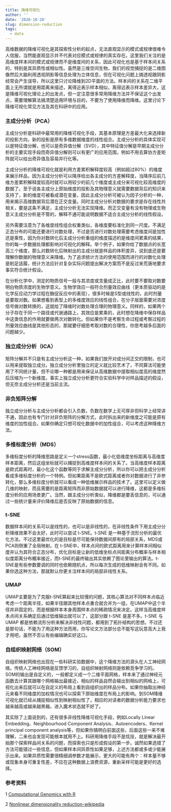 ```yaml
---
title: 降维可视化
author: ''
date: '2020-10-28'
slug: dimension-reduction
tags:
  - data
---
```


高维数据的降维可视化是其探索性分析的起点，无法直观显示的模式或规律很难令人信服，当然能直观显示并不代表对应模式或规律的真实存在。这里我们关注的是高维度样本间的模式或规律而不是维度间的关系，因此可视化也是基于样本间关系的，特别是其异质性或相似性。虽然是三维空间生物，我们的视觉捕捉的是二维图像然后大脑利用透视阴影等信息处理为立体信息，但在可视化问题上搞透视跟阴影经常会产生误导，所以这里只讨论降维到2D平面的方法。样本间的关系在二维平面上无所谓就是用距离来描述，离得近表示样本相似，离得远表示样本差异大，这是降维可视化理论上的出发点，但一定注意很多常用降维方法并不保证这个出发点，需要理解算法搞清楚适用环境与目的，不要为了使用降维而降维。这里讨论下降维可视化常见方法及其在科研中的应用。

### 主成分分析（PCA）

主成分分析是科研中最常用的降维可视化手段，其基本原理是方差最大化来选择新的投影方向，新的投影是原有多维数据维度的线性组合。主成分分析的具体实现可以是特征值分解，也可以是奇异值分解（SVD），其中特征值分解是早期主成分分析的主要实现手段而奇异值分解则可以有更广的应用范围，例如不用去算协方差矩阵就可以给出奇异值及容易并行化等。

主成分分析的降维可视化就是利用方差累积解释度较高（例如超过80%）的维度来展示样品，因为主成分分析可以降序给出各主成分的方差解释度，当降序后前几维方差累积解释度较高时就可以用较少的前几个维度或主成分来可视化较高维度的数据了。至于说各主成分上原始维度的投影及其物理意义就需要数据背后的知识来支持了，新的维度可被看成潜在变量，因此主成分分析可被认为因子分析的一种，用来揭示高维数据背后潜在正交变量。同时主成分分析对数据的要求是存在线性共相关，要是这条不满足，主成分分析无法实现降维。而正交变量有没有物理或生物意义主成分分析是不管的，解释不通可能说明数据不适合主成分分析的线性假设。

另外需要注意为了各维度线性组合权重类似，各维度要标准化到同一尺度。不满足正态分布的可能还要进行对数处理，不过是否进行对数处理需要考虑维度间是加性还是乘性，因为你对数转化后主成分分析重组的维度描述的是维度间累乘的结果，你的每一步数据处理都影响对可视化的解释。举个例子，如果你给了数据点的长宽高三个维度，那么对数转化后映射出的主成分就是样品的体积差异，说到底还是要理解你数据的物理意义来降维。为了追求统计方法的使用范围而进行的对数化处理是削足适履，统计方法应针对复杂实际问题提出解决方案而不是反过来荒唐地要求事实符合统计假设。

在分析化学中，测定的物质信号一般与其浓度或含量成正比，此时要不要取对数要明白物质浓度的生物学意义。生物学效应一般符合剂量效应曲线（更本质驱动的是化学反应动力学过程在酶促反应中的表现），很多时候是S型或线性的，此时剂量是要取对数。如果想看到表型上的多维度效应的线性组合，在分子层面需要对浓度信号做对数转换的，这就给了降维时对数处理合理的物理意义。同样的，如果两个分子存在于同一个路径或代谢通路上，其效应是累乘的，此时想在降维中保存样品中这类信息的作用就要做两次对数转化。但如果你不是考察生命过程或考察过程的剂量效应曲线是其他形态的，那就要仔细思考取对数的合理性，你思考越多后面的问题越少。

### 独立成分分析（ICA）

矩阵分解并不只是有主成分分析这一种，如果我们放开对成分间正交的限制，也可以用来提取独立成分。独立成分分析里独立的定义就比较艺术了，不同算法可能使用了不同统计量，但不论哪一种都是用来保证从高维数据中提取相似度高的维度然后压缩为一个新维度。事实上独立成分分析更符合实验科学中对样品描述的假设，但无奈主成分分析还是当前主流。

### 非负矩阵分解

独立成分分析与主成分分析都会引入负数，负数在数学上无可厚非但科学上经常讲不通，因此也有专门针对非负矩阵的分解方式，此时拆出来的新维度之可能是原有维度的加性组合。如果你确定只想可视化数据中的加性组合，可以考虑这种降维方法。

### 多维标度分析（MDS）

多维标度分析的降维思路是定义一个stress函数，最小化低维度坐标距离与高维度样本距离，然后这组坐标就可以捕捉到高维度样本间的关系了。当高维度样本距离是欧式距离时，最小化这个函数等同于求解主成分分析，所以你可以把主成分分析看成多维标度分析的一个特例。但如果距离不是欧式距离或者你对数据进行了非参转化，那么多维标度分析就可以看成一种低维展示样品的技术了。这里可以定义做几维的映射，而且需要的是距离矩阵而非原始数据就可以进行降维，这都是多维标度分析的应用场景更广。当然，跟主成分分析类似，降维都是要丢信息的，可以通过一些统计量来评价降维后是否反映了原始数据的信息。

### t-SNE

数据样本间的关系可以是线性的，也可以是非线性的，在非线性条件下用主成分分析降维效果不会太好，此时可以尝试 t-SNE。t-SNE 是一种基于流形分析的最优化方法，不过这里最优化的是目标是尽可能保持数据间原有的局部关系，MDS或PCA则侧重了全局映射。在 t-SNE中，样本点间的欧式距离用来计算样本间相似度并认为其符合正态分布，优化目标是让新的低维坐标点间距离分布概率与样本相似度距离分布概率接近，而t-SNE的最终输出其实依赖了图论里输出的算法。t-SNE是有些参数要调的同时也依赖随机点，所以每次生成的低维映射会有不同。如果你选这种方法，那就默认你更关注样本间的局部非线性关系。

### UMAP

UMAP主要是为了克服t-SNE算起来比较慢的问题，其核心算法对不同样本点临近考虑一个距离半径，如果半径跟其他样本点重合就合并为一组，在UMAP中这个半径并非固定的，而是根据样本本身周围样本点的稀疏情况来决定。这样当高维度样本点间关系确定后通过低维输出就可以了，这部分跟 t-SNE 是差不多。t-SNE 与 UMAP 都是依赖流形分析来解决非线性问题，都用到了拓扑结构的思想。不过还是那句话，不能为了用这种方法而用，你写论文方法部分总不能写这玩意高大上我才用吧，虽然不否认有些编辑确实好这口。

### 自组织映射网络（SOM）

自组织映射网络也出现在一些科研实验数据中，这个降维方法的源头在人工神经网络。传统人工神经网络是反馈学习的，自组织映射网络则是依赖竞争学习的。SOM的输出是自定义的，一般都定义成一个二维平面网格，样本来了通过神经元函数去计算其跟哪个网格输出最接近，相似的样品自然会输出到相似的网格上，可视化出来后就可以在自定义的布局上看到自组织出的样品分布。如果你抽取出神经元来看不同维度的加权情况也可以探索下原始维度在布局上的影响。到SOM降维可视化就已经从捕捉相似性到映射相似性了，相应的对读者的数据分析能力要求也越来越高或越来越黑箱，进入魔术状态就不好了。

其实除了上面说到的，还有很多非线性降维可视化手段，例如Locally Linear Embedding、Neighbourhood Component Analysis、Autoencoders、Kernel principal component analysis等，但如果你搞明白前面这些，后面这些一来不难理解，二来也会发现可能根本就用不上。科研用降维手段不是炫技，就是解决最开始那个探索样品间关系的问题，而探索也只是形成假设的第一步。诚然如果选错了方法可能错过一些信息，但如果样本间异质性如果足够，上述方法都或多或少能展示出来。如果异质性需要很精细调参数才能展示，更大的可能有两个：样本量不够或现象本身可重复性差，不应在这种数据上浪费资源，重新采样可能是更好的选择。

### 参考资料

1 [Computational Genomics with R](https://compgenomr.github.io/book/dimensionality-reduction-techniques-visualizing-complex-data-sets-in-2d.html)

2 [Nonlinear dimensionality reduction-wikipedia](https://en.wikipedia.org/wiki/Nonlinear_dimensionality_reduction)



